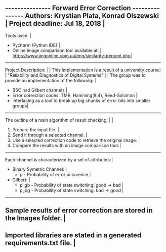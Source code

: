 --------------- Forward Error Correction ---------------
Authors: Krystian Plata, Konrad Olszewski	       |
Project deadline: Jul 18, 2018			       |
--------------------------------------------------------
Tools used:					       |
- Pycharm (Python IDE)				       |
- Online image comparison tool available at:	       |
https://www.imgonline.com.ua/eng/similarity-percent.php|
---------------------------------------------------------------------------------
Project Description:							        |
									        |
This implementation is a result of a university course:			        |
	"Reliability and Diagnostics of Digital Systems"		        |
									        |
The group was to provide an implementation of the following:		        |
- BSC nad Gilbert channels						        |
- Error correction codes: TMR, Hamming(8,4), Reed-Solomon		        |
- Interlacing as a tool to break up big chunks of error bits into smaller groups|
---------------------------------------------------------------------------------
The outline of a main algorithm of result checking:				|
										|
1) Prepare the input file.							|
2) Send it through a selected channel.						|
3) Use a selected correction code to retrieve the original image.		|
4) Compare the results with an image comparison tool.				|
---------------------------------------------------------------------------------
Each channel is characterized by a set of attributes:				|
- Binary Symetric Channel:							|
	+ p - Probability of error occurence					|
- Gilbert:									|
	- p_gb - Probability of state switching: good -> bad			|
	- p_bg - Probability of state switching: bad -> good			|
---------------------------------------------------------------------------------
Sample results of error correction are stored in the Images folder.		|
---------------------------------------------------------------------------------
Imported libraries are stated in a generated requirements.txt file.		|
---------------------------------------------------------------------------------

